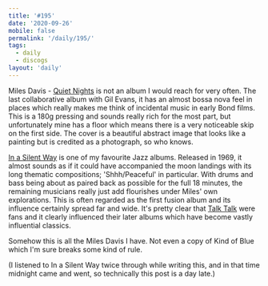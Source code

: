 ```yaml
---
title: '#195'
date: '2020-09-26'
mobile: false
permalink: '/daily/195/'
tags:
  - daily
  - discogs
layout: 'daily'
---
```


Miles Davis - [Quiet Nights](https://www.discogs.com/Miles-Davis-Quiet-Nights/release/6723542) is not an album I would reach for very often. The last collaborative album with Gil Evans, it has an almost bossa nova feel in places which really makes me think of incidental music in early Bond films. This is a 180g pressing and sounds really rich for the most part, but unfortunately mine has a floor which means there is a very noticeable skip on the first side. The cover is a beautiful abstract image that looks like a painting but is credited as a photograph, so who knows.

[In a Silent Way](https://www.discogs.com/Miles-Davis-In-A-Silent-Way/release/7682704) is one of my favourite Jazz albums. Released in 1969, it almost sounds as if it could have accompanied the moon landings with its long thematic compositions; 'Shhh/Peaceful' in particular. With drums and bass being about as paired back as possible for the full 18 minutes, the remaining musicians really just add flourishes under Miles' own explorations. This is often regarded as the first fusion album and its influence certainly spread far and wide. It's pretty clear that [Talk Talk](https://www.youtube.com/watch?v=YzfwVYgBVFQ) were fans and it clearly influenced their later albums which have become vastly influential classics.

Somehow this is all the Miles Davis I have. Not even a copy of Kind of Blue which I'm sure breaks some kind of rule.

(I listened to In a Silent Way twice through while writing this, and in that time midnight came and went, so technically this post is a day late.)
